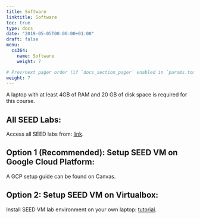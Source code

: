 ```yaml
---
title: Software
linktitle: Software
toc: true
type: docs
date: "2019-05-05T00:00:00+01:00"
draft: false
menu:
  cs364:
    name: Software
    weight: 7

# Prev/next pager order (if `docs_section_pager` enabled in `params.toml`)
weight: 7
---
```


A laptop with at least 4GB of RAM and 20 GB of disk space is required for this course. 

## All SEED Labs:
Access all SEED labs from: [link](https://seedsecuritylabs.org/Labs_20.04/).

## Option 1 (Recommended): Setup SEED VM on Google Cloud Platform:
A GCP setup guide can be found on Canvas.

## Option 2: Setup SEED VM on Virtualbox:
Install SEED VM lab environment on your own laptop: [tutorial](https://github.com/seed-labs/seed-labs/blob/master/manuals/vm/seedvm-manual.md). 

